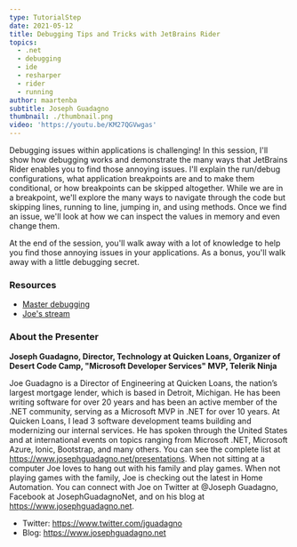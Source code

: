 ```yaml
---
type: TutorialStep
date: 2021-05-12
title: Debugging Tips and Tricks with JetBrains Rider
topics:
  - .net
  - debugging
  - ide
  - resharper
  - rider
  - running
author: maartenba
subtitle: Joseph Guadagno
thumbnail: ./thumbnail.png
video: 'https://youtu.be/KM27QGVwgas'
---
```


Debugging issues within applications is challenging! In this session, I'll show how debugging works and demonstrate the many ways that JetBrains Rider enables you to find those annoying issues. I'll explain the run/debug configurations, what application breakpoints are and to make them conditional, or how breakpoints can be skipped altogether. While we are in a breakpoint, we'll explore the many ways to navigate through the code but skipping lines, running to line, jumping in, and using methods. Once we find an issue, we'll look at how we can inspect the values in memory and even change them.

At the end of the session, you'll walk away with a lot of knowledge to help you find those annoying issues in your applications. As a bonus, you'll walk away with a little debugging secret.

### Resources

* [Master debugging](https://github.com/jguadagno/mastering-debugging)
* [Joe's stream](http://jjg.me/stream)

### About the Presenter

**Joseph Guadagno, Director, Technology at Quicken Loans, Organizer of Desert Code Camp, "Microsoft Developer Services" MVP, Telerik Ninja**

Joe Guadagno is a Director of Engineering at Quicken Loans, the nation’s largest mortgage lender, which is based in Detroit, Michigan. He has been writing software for over 20 years and has been an active member of the .NET community, serving as a Microsoft MVP in .NET for over 10 years. At Quicken Loans, I lead 3 software development teams building and modernizing our internal services. He has spoken through the United States and at international events on topics ranging from Microsoft .NET, Microsoft Azure, Ionic, Bootstrap, and many others. You can see the complete list at https://www.josephguadagno.net/presentations. When not sitting at a computer Joe loves to hang out with his family and play games. When not playing games with the family, Joe is checking out the latest in Home Automation. You can connect with Joe on Twitter at @Joseph Guadagno, Facebook at JosephGuadagnoNet, and on his blog at https://www.josephguadagno.net.

* Twitter: https://www.twitter.com/jguadagno
* Blog: https://www.josephguadagno.net
